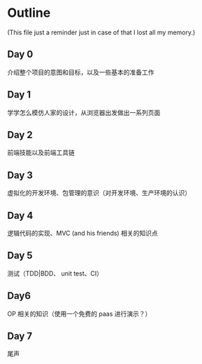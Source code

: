 # Outline

(This file just a reminder just in case of that I lost all my memory.)


## Day 0

介绍整个项目的意图和目标，以及一些基本的准备工作


## Day 1

学学怎么模仿人家的设计，从浏览器出发做出一系列页面


## Day 2

前端技能以及前端工具链


## Day 3

虚拟化的开发环境、包管理的意识（对开发环境、生产环境的认识）


## Day 4

逻辑代码的实现、MVC (and his friends) 相关的知识点


## Day 5

测试（TDD|BDD、 unit test、CI）


## Day6 

OP 相关的知识（使用一个免费的 paas 进行演示？）


## Day 7

尾声
